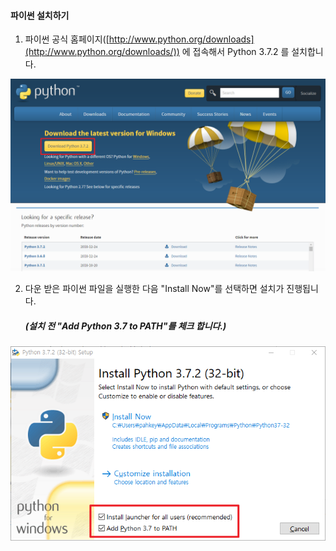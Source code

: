 #### 파이썬 설치하기

1. 파이썬 공식 홈페이지([http://www.python.org/downloads](http://www.python.org/downloads/)) 에 접속해서 Python 3.7.2 를 설치합니다.

![](./src/python_download.png)



2. 다운 받은 파이썬 파일을 실행한 다음 "Install Now"를 선택하면 설치가 진행됩니다.

   ##### (설치 전 "Add Python 3.7 to PATH"를 체크 합니다.)

![](./src/install_python.png)

